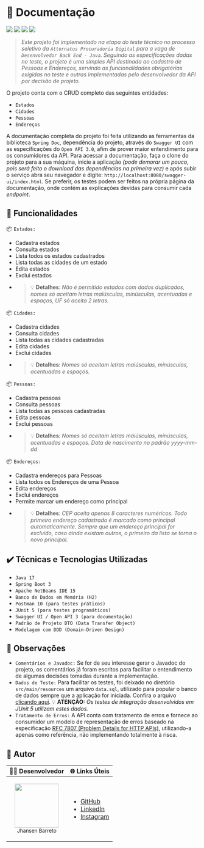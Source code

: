# :pencil: Documentação

<p>
  <img src="https://img.shields.io/badge/Spring%20Boot-v3.0.1-brightgreen"/>
  <img src="https://img.shields.io/badge/java--jdk-v17.0.4.1-orange"/>
  <img src="https://img.shields.io/badge/maven--central-v4.0.0-blue"/>
  <img src="https://img.shields.io/badge/JUnit-v5.9.1-red"/>
</p>
  
>*Este projeto foi implementado na etapa do teste técnico no processo seletivo da ``Attornatus Procuradoria Digital`` para a vaga de ``Desenvolvedor Back End - Java``. Seguindo as especificações dadas no teste, o projeto é uma simples API destinada ao cadastro de Pessoas e Endereços, servindo as funcionalidades obrigatórias exigidas no teste e outras implementadas pelo desenvolvedor da API por decisão de projeto.*
  
O projeto conta com o CRUD completo das seguintes entidades: 

- ``Estados``
- ``Cidades``
- ``Pessoas``
- ``Endereços``

A documentação completa do projeto foi feita utilizando as ferramentas da biblioteca ``Spring Doc``, dependência do projeto, através do ``Swagger UI`` com as especificações do ``Open API 3.0``, afim de prover maior entendimento para os consumidores da API. Para acessar a documentação, faça o clone do projeto para a sua máquina, inicie a aplicação *(pode demorar um pouco, pois será feito o download das dependências na primeira vez)* e após subir o serviço abra seu navegador e digite: ``http://localhost:8080/swagger-ui/index.html``. Se preferir, os testes podem ser feitos na própria página da documentação, onde contém as explicações devidas para consumir cada *endpoint*.

## :hammer: Funcionalidades

:package: ``Estados:``
- Cadastra estados
- Consulta estados
- Lista todos os estados cadastrados
- Lista todas as cidades de um estado
- Edita estados
- Exclui estados
- > :bulb: **Detalhes**: *Não é permitido estados com dados duplicados, nomes só aceitam letras maiúsculas, minúsculas, acentuadas e espaços, UF só aceita 2 letras.*

:package: ``Cidades:``
- Cadastra cidades
- Consulta cidades
- Lista todas as cidades cadastradas
- Edita cidades
- Exclui cidades
- > :bulb: **Detalhes**: *Nomes só aceitam letras maiúsculas, minúsculas, acentuadas e espaços.*

:package: ``Pessoas:``
- Cadastra pessoas
- Consulta pessoas
- Lista todas as pessoas cadastradas
- Edita pessoas
- Exclui pessoas
- > :bulb: **Detalhes**: *Nomes só aceitam letras maiúsculas, minúsculas, acentuadas e espaços. Data de nascimento no padrão yyyy-mm-dd*

:package: ``Endereços:``
- Cadastra endereços para Pessoas
- Lista todos os Endereços de uma Pessoa
- Edita endereços
- Exclui endereços
- Permite marcar um endereço como principal
- > :bulb: **Detalhes**: *CEP aceita apenas 8 caracteres numéricos. Todo primeiro endereço cadastrado é marcado como principal automaticamente. Sempre que um endereço principal for excluído, caso ainda existam outros, o primeiro da lista se torna o novo principal.*

## :heavy_check_mark: Técnicas e Tecnologias Utilizadas

- ``Java 17``
- ``Spring Boot 3``
- ``Apache NetBeans IDE 15``
- ``Banco de Dados em Memória (H2)``
- ``Postman 10 (para testes práticos)``
- ``JUnit 5 (para testes programáticos)``
- ``Swagger UI / Open API 3 (para documentação)``
- ``Padrão de Projeto DTO (Data Transfer Object)``
- ``Modelagem com DDD (Domain-Driven Design)``

## :rotating_light: Observações

- ``Comentários e Javadoc:`` Se for de seu interesse gerar o Javadoc do projeto, os comentários já foram escritos para facilitar o entendimento de algumas decisões tomadas durante a implementação.
- ``Dados de Teste:`` Para facilitar os testes, foi deixado no diretório ``src/main/resources`` um arquivo ``data.sql``, utilizado para popular o banco de dados sempre que a aplicação for iniciada. Confira o arquivo <a href="https://github.com/jhansenbarreto/pessoa-endereco/blob/master/src/main/resources/data.sql">clicando aqui</a>. :bulb: **ATENÇÃO:** *Os testes de integração desenvolvidos em JUnit 5 utilizam estes dados.*
- ``Tratamento de Erros:`` A API conta com tratamento de erros e fornece ao consumidor um modelo de representação de erros baseado na especificação <a href="https://www.rfc-editor.org/rfc/rfc7807">RFC 7807 (Problem Details for HTTP APIs)</a>, utilizando-a apenas como referência, não implementando totalmente à risca.

## :construction_worker: Autor

| :technologist: Desenvolvedor |:globe_with_meridians: Links Úteis|
|-----------------------------:|----------------------------------|
|<p align="center"><img src="https://avatars.githubusercontent.com/u/13790608?v=4" width=115></br><sub>Jhansen Barreto</sub></p>|<ul><li><a href="https://github.com/jhansenbarreto?tab=repositories">GitHub</a></li><li><a href="https://br.linkedin.com/in/jhansen-c-barreto">LinkedIn</a></li><li><a href="https://www.instagram.com/jhansenbarreto/">Instagram</a></li></ul>|
